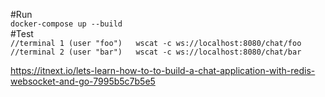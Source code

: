 #Run  
`docker-compose up --build`  
#Test  
`//terminal 1 (user "foo")  
wscat -c ws://localhost:8080/chat/foo  
//terminal 2 (user "bar")  
wscat -c ws://localhost:8080/chat/bar`  

https://itnext.io/lets-learn-how-to-to-build-a-chat-application-with-redis-websocket-and-go-7995b5c7b5e5  
